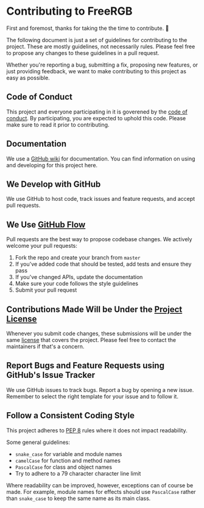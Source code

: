 # Contributing to FreeRGB

First and foremost, thanks for taking the the time to contribute. :raised_hands:

The following document is just a set of guidelines for contributing to the project.
These are mostly guidelines, not necessarily rules.
Please feel free to propose any changes to these guidelines in a pull request.

Whether you're reporting a bug, submitting a fix, proposing new features, or just providing feedback, we want to make contributing to this project as easy as possible.

## Code of Conduct

This project and everyone participating in it is goverened by the [code of conduct](CODE_OF_CONDUCT.md).
By participating, you are expected to uphold this code.
Please make sure to read it prior to contributing.

## Documentation

We use a [GitHub wiki](https://github.com/milan338/FreeRGB/wiki) for documentation.
You can find information on using and developing for this project here.

## We Develop with GitHub

We use GitHub to host code, track issues and feature requests, and accept pull requests.

## We Use [GitHub Flow](https://guides.github.com/introduction/flow/index.html)

Pull requests are the best way to propose codebase changes.
We actively welcome your pull requests:
1. Fork the repo and create your branch from `master`
2. If you've added code that should be tested, add tests and ensure they pass
3. If you've changed APIs, update the documentation
4. Make sure your code follows the style guidelines
5. Submit your pull request

## Contributions Made Will be Under the [Project License](LICENSE)

Whenever you submit code changes, these submissions will be under the same [license](LICENSE) that covers the project.
Please feel free to contact the maintainers if that's a concern.

## Report Bugs and Feature Requests using GitHub's Issue Tracker

We use GitHub issues to track bugs.
Report a bug by opening a new issue.
Remember to select the right template for your issue and to follow it.

## Follow a Consistent Coding Style

This project adheres to [PEP 8](https://www.python.org/dev/peps/pep-0008/) rules where it does not impact readability.

Some general guidelines:
- `snake_case` for variable and module names
- `camelCase` for function and method names
- `PascalCase` for class and object names
- Try to adhere to a 79 character character line limit

Where readability can be improved, however, exceptions can of course be made.
For example, module names for effects should use `PascalCase` rather than `snake_case` to keep the same name as its main class.
